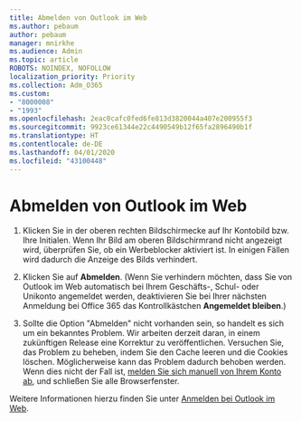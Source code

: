 ```yaml
---
title: Abmelden von Outlook im Web
ms.author: pebaum
author: pebaum
manager: mnirkhe
ms.audience: Admin
ms.topic: article
ROBOTS: NOINDEX, NOFOLLOW
localization_priority: Priority
ms.collection: Adm_O365
ms.custom:
- "8000008"
- "1993"
ms.openlocfilehash: 2eac0cafc0fed6fe813d3820044a407e200955f3
ms.sourcegitcommit: 9923ce61344e22c4490549b12f65fa2896490b1f
ms.translationtype: HT
ms.contentlocale: de-DE
ms.lasthandoff: 04/01/2020
ms.locfileid: "43100448"
---
```

# <a name="sign-out-of-outlook-on-the-web"></a>Abmelden von Outlook im Web

1. Klicken Sie in der oberen rechten Bildschirmecke auf Ihr Kontobild bzw. Ihre Initialen. Wenn Ihr Bild am oberen Bildschirmrand nicht angezeigt wird, überprüfen Sie, ob ein Werbeblocker aktiviert ist. In einigen Fällen wird dadurch die Anzeige des Bilds verhindert.

2. Klicken Sie auf **Abmelden**. (Wenn Sie verhindern möchten, dass Sie von Outlook im Web automatisch bei Ihrem Geschäfts-, Schul- oder Unikonto angemeldet werden, deaktivieren Sie bei Ihrer nächsten Anmeldung bei Office 365 das Kontrollkästchen **Angemeldet bleiben**.)

3. Sollte die Option "Abmelden" nicht vorhanden sein, so handelt es sich um ein bekanntes Problem. Wir arbeiten derzeit daran, in einem zukünftigen Release eine Korrektur zu veröffentlichen.  Versuchen Sie, das Problem zu beheben, indem Sie den Cache leeren und die Cookies löschen. Möglicherweise kann das Problem dadurch behoben werden.  Wenn dies nicht der Fall ist, [melden Sie sich manuell von Ihrem Konto ab](https://login.live.com/logout.srf), und schließen Sie alle Browserfenster.

Weitere Informationen hierzu finden Sie unter [Anmelden bei Outlook im Web](https://support.office.com/article/how-to-sign-in-to-outlook-on-the-web-763fab4d-0138-4814-b450-37fc286bcb79).
